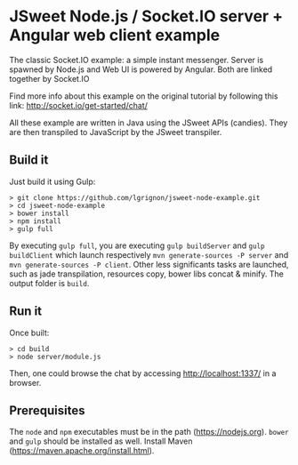 # JSweet Node.js / Socket.IO server + Angular web client example

The classic Socket.IO example: a simple instant messenger. Server is spawned by Node.js and Web UI is powered by Angular. Both are linked together by Socket.IO

Find more info about this example on the original tutorial by following this link: http://socket.io/get-started/chat/

All these example are written in Java using the JSweet APIs (candies). They are then transpiled to JavaScript by the JSweet transpiler.

## Build it
Just build it using Gulp:

```
> git clone https://github.com/lgrignon/jsweet-node-example.git
> cd jsweet-node-example
> bower install
> npm install
> gulp full
```

By executing `gulp full`, you are executing `gulp buildServer` and `gulp buildClient` which launch respectively `mvn generate-sources -P server` and `mvn generate-sources -P client`. Other less significants tasks are launched, such as jade transpilation, resources copy, bower libs concat & minify.
The output folder is `build`.

## Run it
Once built: 
```
> cd build
> node server/module.js
```

Then, one could browse the chat by accessing [http://localhost:1337/](http://localhost:1337/) in a browser.

## Prerequisites

The `node` and `npm` executables must be in the path (https://nodejs.org). `bower` and `gulp` should be installed as well.
Install Maven (https://maven.apache.org/install.html).
